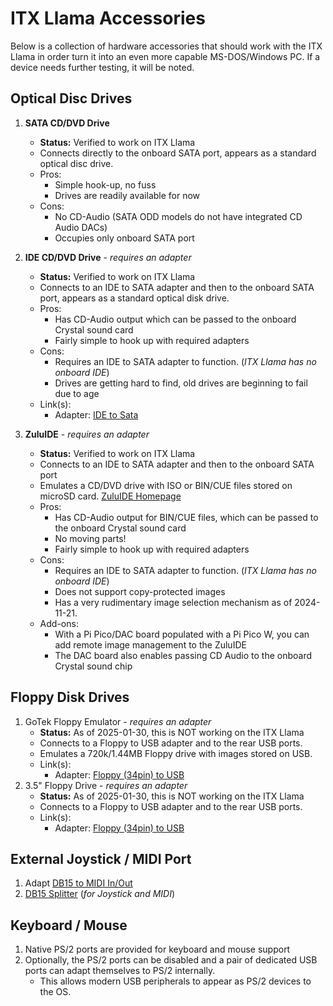 # ITX Llama Accessories

Below is a collection of hardware accessories that should work with the ITX Llama in order turn it into an even more capable MS-DOS/Windows PC. If a device needs further testing, it will be noted.

## Optical Disc Drives

1. **SATA CD/DVD Drive**
    * **Status:** Verified to work on ITX Llama
    * Connects directly to the onboard SATA port, appears as a standard optical disc drive.
    * Pros: 
        * Simple hook-up, no fuss
        * Drives are readily available for now
    * Cons: 
        * No CD-Audio (SATA ODD models do not have integrated CD Audio DACs)
        * Occupies only onboard SATA port

1. **IDE CD/DVD Drive** - _requires an adapter_
    * **Status:** Verified to work on ITX Llama
    * Connects to an IDE to SATA adapter and then to the onboard SATA port, appears as a standard optical disk drive.
    * Pros:
        * Has CD-Audio output which can be passed to the onboard Crystal sound card
        * Fairly simple to hook up with required adapters
    * Cons:
        * Requires an IDE to SATA adapter to function. (_ITX Llama has no onboard IDE_)
        * Drives are getting hard to find, old drives are beginning to fail due to age
    * Link(s):
        * Adapter: [IDE to Sata][IDEtoSata]

1. **ZuluIDE** - _requires an adapter_
    * **Status:** Verified to work on ITX Llama
    * Connects to an IDE to SATA adapter and then to the onboard SATA port
    * Emulates a CD/DVD drive with ISO or BIN/CUE files stored on microSD card. [ZuluIDE Homepage][ZuluIDE]
    * Pros:
        * Has CD-Audio output for BIN/CUE files, which can be passed to the onboard Crystal sound card
        * No moving parts!
        * Fairly simple to hook up with required adapters
    * Cons:
        * Requires an IDE to SATA adapter to function. (_ITX Llama has no onboard IDE_)
        * Does not support copy-protected images
        * Has a very rudimentary image selection mechanism as of 2024-11-21.
    * Add-ons:
        * With a Pi Pico/DAC board populated with a Pi Pico W, you can add remote image management to the ZuluIDE
        * The DAC board also enables passing CD Audio to the onboard Crystal sound chip


## Floppy Disk Drives

1. GoTek Floppy Emulator - _requires an adapter_
    * **Status:** As of 2025-01-30, this is NOT working on the ITX Llama
    * Connects to a Floppy to USB adapter and to the rear USB ports.
    * Emulates a 720k/1.44MB Floppy drive with images stored on USB.
    * Link(s):
      * Adapter: [Floppy (34pin) to USB][FloppytoUSB]
2. 3.5" Floppy Drive - _requires an adapter_
    * **Status:** As of 2025-01-30, this is NOT working on the ITX Llama
    * Connects to a Floppy to USB adapter and to the rear USB ports.
    * Link(s):
      * Adapter: [Floppy (34pin) to USB][FloppytoUSB]

## External Joystick / MIDI Port

1. Adapt [DB15 to MIDI In/Out][DB15toMIDI]
1. [DB15 Splitter][DB15splitter] (_for Joystick and MIDI_)

## Keyboard / Mouse

1. Native PS/2 ports are provided for keyboard and mouse support
1. Optionally, the PS/2 ports can be disabled and a pair of dedicated USB ports can adapt themselves to PS/2 internally.
    * This allows modern USB peripherals to appear as PS/2 devices to the OS.

[ZuluIDE]: https://www.zuluide.com
[IDEtoSata]: https://www.amazon.com/Cablecc-Female-Converter-Adapter-Desktop/dp/B081YP2S5R
[FloppytoUSB]: https://www.amazon.com/KOOBOOK-1-44MB-Floppy-Connector-Adapter/dp/B07WCRF9H3
[DB15toMIDI]: https://www.serdashop.com/DB15MIDI
[DB15splitter]: https://www.serdashop.com/DB15-Doubler-Solder-Kit